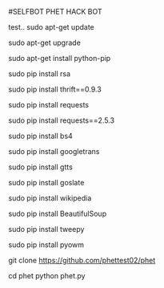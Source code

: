 #SELFBOT PHET HACK BOT

test..
sudo apt-get update

sudo apt-get upgrade

sudo apt-get install python-pip

sudo pip install rsa

sudo pip install thrift==0.9.3

sudo pip install requests

sudo pip install requests==2.5.3

sudo pip install bs4

sudo pip install googletrans

sudo pip install gtts

sudo pip install goslate

sudo pip install wikipedia

sudo pip install BeautifulSoup

sudo pip install tweepy

sudo pip install pyowm

git clone https://github.com/phettest02/phet

cd phet
python phet.py
